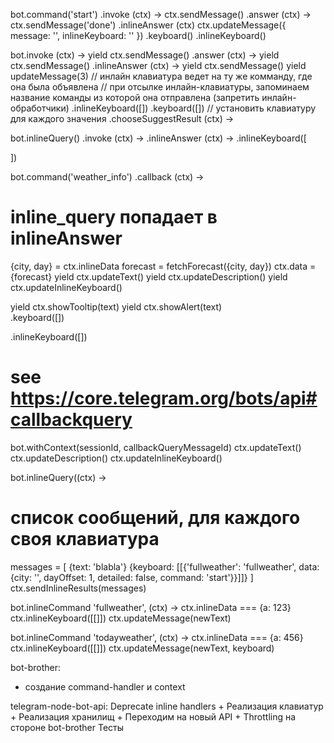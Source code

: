 bot.command('start')
.invoke (ctx) ->
  ctx.sendMessage()
.answer (ctx) ->
  ctx.sendMessage('done')
.inlineAnswer (ctx)
  ctx.updateMessage({
    message: '',
    inlineKeyboard: ''
  })
.keyboard()
.inlineKeyboard()

bot.invoke (ctx) ->
  yield ctx.sendMessage()
.answer (ctx) ->
  yield ctx.sendMessage()
.inlineAnswer (ctx) ->
  yield ctx.sendMessage()
  yield updateMessage(3)
// инлайн клавиатура ведет на ту же комманду, где она была объявлена
// при отсылке инлайн-клавиатуры, запоминаем название команды из которой она отправлена (запретить инлайн-обработчики)
.inlineKeyboard([])
.keyboard([])
  // установить клавиатуру для каждого значения
.chooseSuggestResult (ctx) ->

bot.inlineQuery()
.invoke (ctx) ->
.inlineAnswer (ctx) ->
.inlineKeyboard([
  
])

bot.command('weather_info')
.callback (ctx) ->
  # inline_query попадает в inlineAnswer
  {city, day} = ctx.inlineData
  forecast = fetchForecast({city, day})
  ctx.data = {forecast}
  yield ctx.updateText()
  yield ctx.updateDescription()
  yield ctx.updateInlineKeyboard()

  yield ctx.showTooltip(text)
  yield ctx.showAlert(text)  
.keyboard([])

.inlineKeyboard([])

# see https://core.telegram.org/bots/api#callbackquery
bot.withContext(sessionId, callbackQueryMessageId)
  ctx.updateText()
  ctx.updateDescription()
  ctx.updateInlineKeyboard()


bot.inlineQuery((ctx) ->
  # список сообщений, для каждого своя клавиатура
  messages = [
      {text: 'blabla'}
      {keyboard: [[{'fullweather': 'fullweather', data: {city: '', dayOffset: 1, detailed: false, command: 'start'}}]]}
  ]
  ctx.sendInlineResults(messages)

bot.inlineCommand 'fullweather', (ctx) ->
    ctx.inlineData === {a: 123}
    ctx.inlineKeyboard([[]])
    ctx.updateMessage(newText)


bot.inlineCommand 'todayweather', (ctx) ->
    ctx.inlineData === {a: 456}
    ctx.inlineKeyboard([[]])
    ctx.updateMessage(newText, keyboard)

bot-brother:
  - создание command-handler и context

telegram-node-bot-api:
Deprecate inline handlers +
Реализация клавиатур +
Реализация хранилищ +
Переходим на новый API +
Throttling на стороне bot-brother
Тесты



